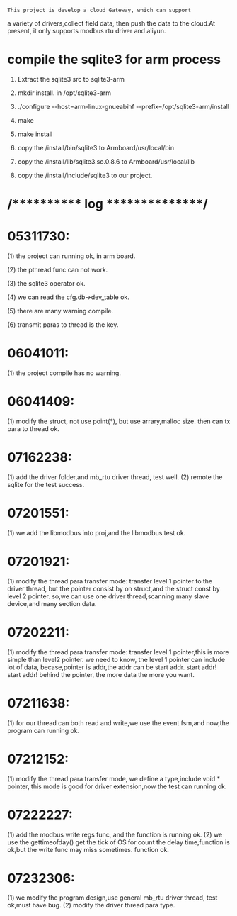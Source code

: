 	This project is develop a cloud Gateway, which can support 
a variety of drivers,collect field data, then push the data to the 
cloud.At present, it only supports modbus rtu driver and aliyun.

# compile the sqlite3 for arm process

1. Extract the sqlite3 src to sqlite3-arm

2. mkdir install.   in /opt/sqlite3-arm

3. ./configure --host=arm-linux-gnueabihf --prefix=/opt/sqlite3-arm/install

4. make

5. make install

6. copy the /install/bin/sqlite3 to Armboard/usr/local/bin

7. copy the /install/lib/sqlite3.so.0.8.6 to Armboard/usr/local/lib

8. copy the /install/include/sqlite3 to our project.

# /********** log **************/

# 05311730:

(1) the project can running ok, in arm board.

(2) the pthread func can not work.

(3) the sqlite3 operator ok.
	
(4) we can read the cfg.db->dev_table ok.

(5) there are many warning compile.

(6) transmit paras to thread is the key.

# 06041011:
(1) the project compile has no warning.

# 06041409:
(1) modify the struct, not use point(*), but use arrary,malloc size.
    then can tx para to thread ok.

# 07162238:
(1) add the driver folder,and mb_rtu driver thread, test well.
(2) remote the sqlite for the test success.

# 07201551:
(1) we add the libmodbus into proj,and the libmodbus test ok.

# 07201921:
(1) modify the thread para transfer mode: transfer level 1 pointer to the driver thread,
    but the pointer consist by on struct,and the struct const by level 2 pointer.
    so,we can use one driver thread,scanning many slave device,and many section data.

# 07202211:
(1) modify the thread para transfer mode: transfer level 1 pointer,this is more simple
	than level2 pointer. we need to know, the level 1 pointer can include lot of
	data, becase,pointer is addr,the addr can be start addr. start addr! start addr!
	behind the pointer, the more data the more you want. 

# 07211638:
(1) for our thread can both read and write,we use the event fsm,and now,the program can running ok.

# 07212152:
(1) modify the thread para transfer mode, we define a type,include void * pointer, this mode is 
	good for driver extension,now the test can running ok.

# 07222227:
(1) add the modbus write regs func, and the function is running ok.
(2) we use the gettimeofday() get the tick of OS for count the delay time,function is ok,but the
    write func may miss sometimes. function ok.

# 07232306:
(1) we modify the program design,use general mb_rtu driver thread, test ok,must have bug.
(2) modify the driver thread para type.
